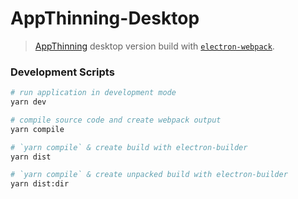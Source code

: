 # AppThinning-Desktop

> [AppThinning](https://github.com/CatchZeng/AppThinning) desktop version build with [`electron-webpack`](https://github.com/electron-userland/electron-webpack).

### Development Scripts

```bash
# run application in development mode
yarn dev

# compile source code and create webpack output
yarn compile

# `yarn compile` & create build with electron-builder
yarn dist

# `yarn compile` & create unpacked build with electron-builder
yarn dist:dir
```
